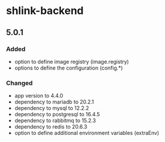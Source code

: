 # shlink-backend

## 5.0.1

### Added

- option to define image registry (image.registry)
- options to define the configuration (config.*)

### Changed

- app version to 4.4.0
- dependency to mariadb to 20.2.1
- dependency to mysql to 12.2.2
- dependency to postgresql to 16.4.5
- dependency to rabbitmq to 15.2.3
- dependency to redis to 20.6.3
- option to define additional environment variables (extraEnv)
